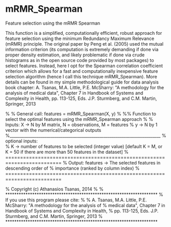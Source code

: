 # mRMR_Spearman
Feature selection using the mRMR Spearman

This function is a simplified, computationally efficient, robust approach for feature selection using the minimum Redundancy Maximum Relevance (mRMR) principle. 
The original paper by Peng et al. (2005) used the mutual information criterion (its computation is extremely demanding if done via proper density estimation, 
and likely problematic if done via crude histograms as in the open source code provided by most packages) to select features. 
Instead, here I opt for the Spearman correlation coefficient criterion which allows for a fast and computationally inexpensive feature selection algorithm 
(hence I call this technique mRMR_Spearman). 
More details can be found in my simple methodological guide for data analysis book chapter: 
A. Tsanas, M.A. Little, P.E. McSharry: "A methodology for the analysis of medical data", 
Chapter 7 in Handbook of Systems and Complexity in Health, pp. 113-125, Eds. J.P. Sturmberg, and C.M. Martin, Springer, 2013

%
% General call: features = mRMR_Spearman(X, y)
%
%% Function to select the optimal features using the mRMR_Spearman approach
%
% Inputs:  X        -> N by M matrix, N = observations, M = features
%          y        -> N by 1 vector with the numerical/categorical outputs
%__________________________________________________________________________
% optional inputs:  
%          K        -> number of features to be selected (integer value)    [default K = M, or K = 50 if there are more than 50 features in the dataset]
% =========================================================================
% Output:  features -> The selected features in descending order of
%                      importance (ranked by column index)
% =========================================================================


% Copyright (c) Athanasios Tsanas, 2014
%
% ********************************************************************
% If you use this program please cite:
%
% A. Tsanas, M.A. Little, P.E. McSharry: "A methodology for the analysis of
% medical data", Chapter 7 in Handbook of Systems and Complexity in Health, 
% pp. 113-125, Eds. J.P. Sturmberg, and C.M. Martin, Springer, 2013
% ********************************************************************


